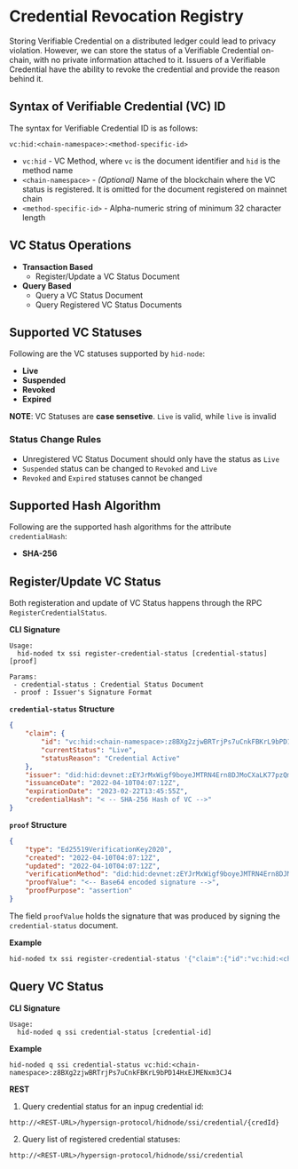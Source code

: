 # Credential Revocation Registry

Storing Verifiable Credential on a distributed ledger could lead to privacy violation. However, we can store the status of a Verifiable Credential on-chain, with no private information attached to it. Issuers of a Verifiable Credential have the ability to revoke the credential and provide the reason behind it.

## Syntax of Verifiable Credential (VC) ID 

The syntax for Verifiable Credential ID is as follows:

```
vc:hid:<chain-namespace>:<method-specific-id>
```

- `vc:hid` - VC Method, where `vc` is the document identifier and `hid` is the method name
- `<chain-namespace>` - *(Optional)* Name of the blockchain where the VC status is registered. It is omitted for the document registered on mainnet chain
- `<method-specific-id>` - Alpha-numeric string of minimum 32 character length

## VC Status Operations

- **Transaction Based**
  - Register/Update a VC Status Document
- **Query Based**
  - Query a VC Status Document
  - Query Registered VC Status Documents

## Supported VC Statuses

Following are the VC statuses supported by `hid-node`:

- **Live**
- **Suspended**
- **Revoked**
- **Expired**

**NOTE**: VC Statuses are **case sensetive**. `Live` is valid, while `live` is invalid

### Status Change Rules

- Unregistered VC Status Document should only have the status as `Live`
- `Suspended` status can be changed to `Revoked` and `Live`
- `Revoked` and `Expired` statuses cannot be changed

## Supported Hash Algorithm

Following are the supported hash algorithms for the attribute `credentialHash`:

- **SHA-256**

## Register/Update VC Status

Both registeration and update of VC Status happens through the RPC `RegisterCredentialStatus`.

**CLI Signature**

```
Usage:
  hid-noded tx ssi register-credential-status [credential-status] [proof]

Params:
 - credential-status : Credential Status Document
 - proof : Issuer's Signature Format
```

**`credential-status` Structure**

```json
{
    "claim": {
        "id": "vc:hid:<chain-namespace>:z8BXg2zjwBRTrjPs7uCnkFBKrL9bPD14HxEJMENxm3CJ4",
        "currentStatus": "Live",
        "statusReason": "Credential Active"
    },
    "issuer": "did:hid:devnet:zEYJrMxWigf9boyeJMTRN4Ern8DJMoCXaLK77pzQmxVjf",
    "issuanceDate": "2022-04-10T04:07:12Z",
    "expirationDate": "2023-02-22T13:45:55Z",
    "credentialHash": "< -- SHA-256 Hash of VC -->"
}
```

**`proof` Structure**

```json
{
    "type": "Ed25519VerificationKey2020",
    "created": "2022-04-10T04:07:12Z",
    "updated": "2022-04-10T04:07:12Z",
    "verificationMethod": "did:hid:devnet:zEYJrMxWigf9boyeJMTRN4Ern8DJMoCXaLK77pzQmxVjf#key-1",
    "proofValue": "<-- Base64 encoded signature -->",
    "proofPurpose": "assertion"
}
```

The field `proofValue` holds the signature that was produced by signing the `credential-status` document. 

**Example**

```sh
hid-noded tx ssi register-credential-status '{"claim":{"id":"vc:hid:<chain-namespace>:z8BXg2zjwBRTrjPs7uCnkFBKrL9bPD14HxEJMENxm3CJ4","currentStatus":"Live","statusReason":"Credential Active"},"issuer":"did:hid:devnet:zEYJrMxWigf9boyeJMTRN4Ern8DJMoCXaLK77pzQmxVjf","issuanceDate":"2022-04-10T04:07:12Z","expirationDate":"2023-02-22T13:45:55Z","credentialHash":"< -- SHA-256 Hash of VC -->"}' '{"type":"Ed25519VerificationKey2020","created":"2022-04-10T04:07:12Z","updated":"2022-04-10T04:07:12Z","verificationMethod":"did:hid:devnet:zEYJrMxWigf9boyeJMTRN4Ern8DJMoCXaLK77pzQmxVjf#key-1","proofValue":"<-- Base64 encoded signature -->","proofPurpose":"assertion"}' --from <hid-account>
```

## Query VC Status

**CLI Signature**

```
Usage:
  hid-noded q ssi credential-status [credential-id]
```

**Example**

```
hid-noded q ssi credential-status vc:hid:<chain-namespace>:z8BXg2zjwBRTrjPs7uCnkFBKrL9bPD14HxEJMENxm3CJ4
```

**REST**

1. Query credential status for an inpug credential id:

```
http://<REST-URL>/hypersign-protocol/hidnode/ssi/credential/{credId}
```

2. Query list of registered credential statuses:

```
http://<REST-URL>/hypersign-protocol/hidnode/ssi/credential
```